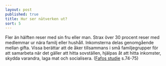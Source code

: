 ```yaml
---
layout: post
published: true
title: Hur ser nätverken ut?
sort: 5
---
```





Fler än hälften reser med sin fru eller man. Strax över 30 procent reser med medlemmar ur nära familj eller hushåll. Inkomsterna delas genomgående mellan gifta. Vissa berättar att de åker tillsammans i små familjegrupper för att samarbeta när det gäller att hitta sovställen, hjälpas åt att hitta inkomster, skydda varandra, laga mat och socialisera. ([Fafos studie](http://www.fafo.no/images/pub/2015/954-innmat-trykk.pdf "Fafo - When poverty meets affluence") s.74-75)
